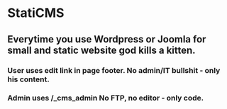 # StatiCMS
## Everytime you use Wordpress or Joomla for small and static website god kills a kitten.
### User uses edit link in page footer. No admin/IT bullshit - only his content.
### Admin uses /_cms_admin  No FTP, no editor - only code.

